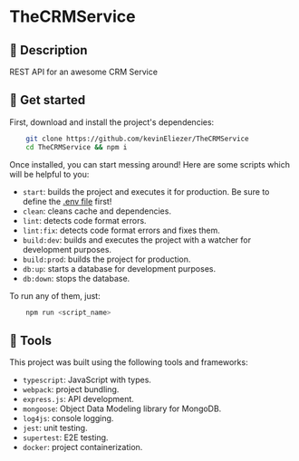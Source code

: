 # TheCRMService

## :pencil: Description

REST API for an awesome CRM Service

## :rocket:	Get started

First, download and install the project's dependencies: 

```sh
    git clone https://github.com/kevinEliezer/TheCRMService
    cd TheCRMService && npm i
```

Once installed, you can start messing around! Here are some scripts which will be helpful to you:

-   `start`: builds the project and executes it for production. Be sure to define the [.env file](env/README.md) first!
-   `clean`: cleans cache and dependencies.
-   `lint`: detects code format errors.
-   `lint:fix`: detects code format errors and fixes them.
-   `build:dev`: builds and executes the project with a watcher for development purposes.
-   `build:prod`: builds the project for production.
-   `db:up`: starts a database for development purposes.
-   `db:down`: stops the database.

To run any of them, just:

```sh
    npm run <script_name>
```

## :wrench:	Tools

This project was built using the following tools and frameworks:

-   `typescript`: JavaScript with types.
-   `webpack`: project bundling.
-   `express.js`: API development.
-   `mongoose`: Object Data Modeling library for MongoDB.
-   `log4js`: console logging.
-   `jest`: unit testing.
-   `supertest`: E2E testing.
-   `docker`: project  containerization.
